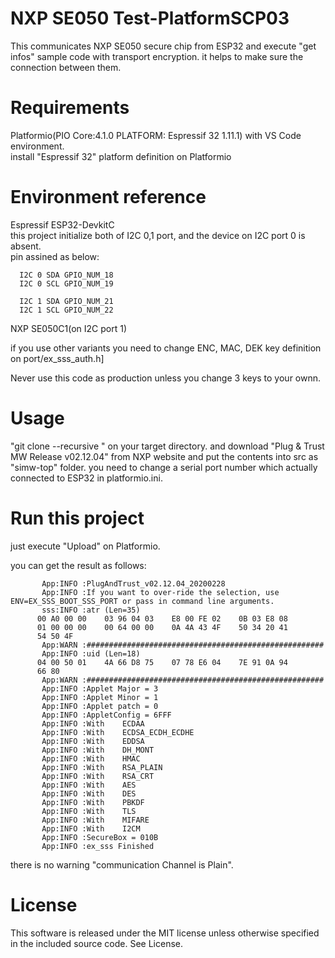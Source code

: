 # NXP SE050 Test-PlatformSCP03

This communicates NXP SE050 secure chip from ESP32 and execute "get infos" sample code with transport encryption.
it helps to make sure the connection between them.

# Requirements

  Platformio(PIO Core:4.1.0 PLATFORM: Espressif 32 1.11.1) with VS Code environment.  
  install "Espressif 32" platform definition on Platformio  

# Environment reference
  
  Espressif ESP32-DevkitC  
  this project initialize both of I2C 0,1 port, and the device on I2C port 0 is absent.  
  pin assined as below:  


      I2C 0 SDA GPIO_NUM_18
      I2C 0 SCL GPIO_NUM_19

      I2C 1 SDA GPIO_NUM_21
      I2C 1 SCL GPIO_NUM_22
          
  NXP SE050C1(on I2C port 1)  

if you use other variants you need to change ENC, MAC, DEK key definition on port/ex_sss_auth.h]

Never use this code as production unless you change 3 keys to your ownn.

# Usage

"git clone --recursive " on your target directory. 
and download "Plug & Trust MW Release v02.12.04" from NXP website
and put the contents into src as "simw-top" folder. 
you need to change a serial port number which actually connected to ESP32 in platformio.ini.  

# Run this project

just execute "Upload" on Platformio.  

you can get the result as follows:

```
       App:INFO :PlugAndTrust_v02.12.04_20200228
       App:INFO :If you want to over-ride the selection, use ENV=EX_SSS_BOOT_SSS_PORT or pass in command line arguments.
       sss:INFO :atr (Len=35)
      00 A0 00 00    03 96 04 03    E8 00 FE 02    0B 03 E8 08
      01 00 00 00    00 64 00 00    0A 4A 43 4F    50 34 20 41
      54 50 4F
       App:WARN :#####################################################
       App:INFO :uid (Len=18)
      04 00 50 01    4A 66 D8 75    07 78 E6 04    7E 91 0A 94
      66 80
       App:WARN :#####################################################
       App:INFO :Applet Major = 3
       App:INFO :Applet Minor = 1
       App:INFO :Applet patch = 0
       App:INFO :AppletConfig = 6FFF
       App:INFO :With    ECDAA
       App:INFO :With    ECDSA_ECDH_ECDHE
       App:INFO :With    EDDSA
       App:INFO :With    DH_MONT
       App:INFO :With    HMAC
       App:INFO :With    RSA_PLAIN
       App:INFO :With    RSA_CRT
       App:INFO :With    AES
       App:INFO :With    DES
       App:INFO :With    PBKDF
       App:INFO :With    TLS
       App:INFO :With    MIFARE
       App:INFO :With    I2CM
       App:INFO :SecureBox = 010B
       App:INFO :ex_sss Finished
```

there is no warning "communication Channel is Plain".


# License

This software is released under the MIT license unless otherwise specified in the included source code. See License. 
